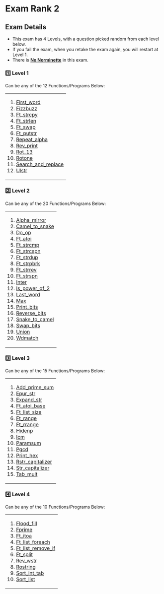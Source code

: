 # Exam Rank 2

## Exam Details

- This exam has 4 Levels, with a question picked random from each level below.
- If you fail the exam, when you retake the exam again, you will restart at Level 1.
- There is <ins>**No Norminette**</ins> in this exam.

### :one: Level 1
Can be any of the 12 Functions/Programs Below:
<table><tr><td>
  
1. [First_word](https://github.com/renancorlett/42---Exams/blob/main/Rank_2/Level_1/First_word)
2. [Fizzbuzz]((https://github.com/renancorlett/42---Exams/blob/main/Rank_2/Level_1/Fizzbuss))
3. [Ft_strcpy](htthttps://github.com/renancorlett/42---Exams/blob/main/Rank_2/Level_1/Ft_strcpy)
4. [Ft_strlen](https://github.com/renancorlett/42---Exams/blob/main/Rank_2/Level_1/Ft_strlen)
5. [Ft_swap](https://github.com/renancorlett/42---Exams/blob/main/Rank_2/Level_1/Ft_swap)
6. [Ft_putstr](https://github.com/renancorlett/42---Exams/blob/main/Rank_2/Level_1/Ft_putstr.c)
7. [Repeat_alpha](https://github.com/renancorlett/42---Exams/blob/main/Rank_2/Level_1/Repeat_alpha)
8. [Rev_print](https://github.com/renancorlett/42---Exams/blob/main/Rank_2/Level_1/Rev_print)
9. [Rot_13](https://github.com/renancorlett/42---Exams/blob/main/Rank_2/Level_1/Rot_13)
10. [Rotone](https://github.com/renancorlett/42---Exams/blob/main/Rank_2/Level_1/Rotone)
11. [Search_and_replace](https://github.com/renancorlett/42---Exams/blob/main/Rank_2/Level_1/Search_and_replace)
12. [Ulstr](https://github.com/renancorlett/42---Exams/blob/main/Rank_2/Level_1/Ulstr)
</td></tr></table>

### :two: Level 2
Can be any of the 20 Functions/Programs Below:
<table><tr><td>
  
1. [Alpha_mirror](https://github.com/renancorlett/42---Exams/blob/main/Rank_2/Level_2/Alpha_mirror)
2. [Camel_to_snake](https://github.com/renancorlett/42---Exams/blob/main/Rank_2/Level_2/Camel_to_snake)
3. [Do_op](https://github.com/renancorlett/42---Exams/blob/main/Rank_2/Level_2/Do_op)
4. [Ft_atoi](https://github.com/renancorlett/42---Exams/blob/main/Rank_2/Level_2/Ft_atoi)
5. [Ft_strcmp](https://github.com/renancorlett/42---Exams/blob/main/Rank_2/Level_2/Ft_strcmp)
6. [Ft_strcspn](https://github.com/renancorlett/42---Exams/blob/main/Rank_2/Level_2/Ft_strcspn)
7. [Ft_strdup](https://github.com/renancorlett/42---Exams/blob/main/Rank_2/Level_2/Ft_strdup)
8. [Ft_strpbrk](https://github.com/renancorlett/42---Exams/blob/main/Rank_2/Level_2/Ft_strpbrk)
9. [Ft_strrev](https://github.com/renancorlett/42---Exams/blob/main/Rank_2/Level_2/Ft_strrev)
10. [Ft_strspn](https://github.com/renancorlett/42---Exams/blob/main/Rank_2/Level_2/Ft_strspn)
11. [Inter](https://github.com/renancorlett/42---Exams/blob/main/Rank_2/Level_2/Inter)
12. [Is_power_of_2](https://github.com/renancorlett/42---Exams/blob/main/Rank_2/Level_2/Is_power_of_2)
13. [Last_word](https://github.com/renancorlett/42---Exams/blob/main/Rank_2/Level_2/Last_word)
14. [Max](https://github.com/renancorlett/42---Exams/blob/main/Rank_2/Level_2/Max)
15. [Print_bits](https://github.com/renancorlett/42---Exams/blob/main/Rank_2/Level_2/Print_bits)
16. [Reverse_bits](https://github.com/renancorlett/42---Exams/blob/main/Rank_2/Level_2/Reverse_bits)
17. [Snake_to_camel](https://github.com/renancorlett/42---Exams/blob/main/Rank_2/Level_2/Snake_to_camel)
18. [Swap_bits](https://github.com/renancorlett/42---Exams/blob/main/Rank_2/Level_2/Swap_bits)
19. [Union](https://github.com/renancorlett/42---Exams/blob/main/Rank_2/Level_2/Union)
20. [Wdmatch](https://github.com/renancorlett/42---Exams/blob/main/Rank_2/Level_2/Wdmatch)
</td></tr></table>

### :three: Level 3
Can be any of the 15 Functions/Programs Below:
<table><tr><td>
  
1. [Add_prime_sum](https://github.com/renancorlett/42---Exams/blob/main/Rank_2/Level_3/Add_prime_sum)
2. [Epur_str](https://github.com/renancorlett/42---Exams/blob/main/Rank_2/Level_3/Epur_str)
3. [Expand_str](https://github.com/renancorlett/42---Exams/blob/main/Rank_2/Level_3/Expand_str)
4. [Ft_atoi_base](https://github.com/renancorlett/42---Exams/blob/main/Rank_2/Level_3/Ft_atoi_base)
5. [Ft_list_size](https://github.com/renancorlett/42---Exams/blob/main/Rank_2/Level_3/Ft_list_size)
6. [Ft_range](https://github.com/renancorlett/42---Exams/blob/main/Rank_2/Level_3/Ft_range)
7. [Ft_rrange](https://github.com/renancorlett/42---Exams/blob/main/Rank_2/Level_3/Ft_rrange)
8. [Hidenp](https://github.com/renancorlett/42---Exams/blob/main/Rank_2/Level_3/Hidenp)
9. [Icm](https://github.com/renancorlett/42---Exams/blob/main/Rank_2/Level_3/Icm)
10. [Paramsum](https://github.com/renancorlett/42---Exams/blob/main/Rank_2/Level_3/Paramsum)
11. [Pgcd](https://github.com/renancorlett/42---Exams/blob/main/Rank_2/Level_3/Pgcd)
12. [Print_hex](https://github.com/renancorlett/42---Exams/blob/main/Rank_2/Level_3/Print_hex)
13. [Rstr_capitalizer](https://github.com/renancorlett/42---Exams/blob/main/Rank_2/Level_3/Rstr_capitalizer)
14. [Str_capitalizer](https://github.com/renancorlett/42---Exams/blob/main/Rank_2/Level_3/Str_capitalizer)
15. [Tab_mult](https://github.com/renancorlett/42---Exams/blob/main/Rank_2/Level_3/Tab_mult)
</td></tr></table>

### :four: Level 4
Can be any of the 10 Functions/Programs Below:
<table><tr><td>
  
1. [Flood_fill](https://github.com/renancorlett/42---Exams/blob/main/Rank_2/Level_4/Flood_fill)
2. [Fprime](https://github.com/renancorlett/42---Exams/blob/main/Rank_2/Level_4/Fprime)
3. [Ft_itoa](https://github.com/renancorlett/42---Exams/blob/main/Rank_2/Level_4/Ft_itoa)
4. [Ft_list_foreach](https://github.com/renancorlett/42---Exams/blob/main/Rank_2/Level_4/Ft_list_foreach)
5. [Ft_list_remove_if](https://github.com/renancorlett/42---Exams/blob/main/Rank_2/Level_4/Ft_list_remove)
6. [Ft_split](https://github.com/renancorlett/42---Exams/blob/main/Rank_2/Level_4/Ft_split)
7. [Rev_wstr](https://github.com/renancorlett/42---Exams/blob/main/Rank_2/Level_4/Rev_wstr)
8. [Rostring](https://github.com/renancorlett/42---Exams/blob/main/Rank_2/Level_4/Rostring)
9. [Sort_int_tab](https://github.com/renancorlett/42---Exams/blob/main/Rank_2/Level_4/Sort_int_tab)
10. [Sort_list](https://github.com/renancorlett/42---Exams/blob/main/Rank_2/Level_4/Sort_list)
</td></tr></table>

<br>
